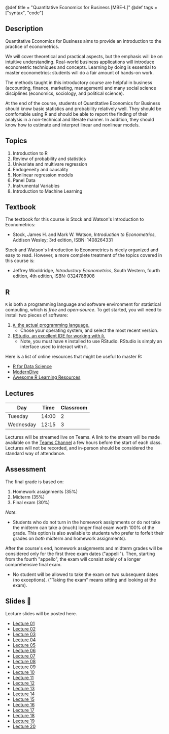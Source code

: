 @def title = "Quantitative Economics for Business [MBE-L]"
@def tags = ["syntax", "code"]

<!-- # Quantitative Economics for Business [MBE-L] 2021/2022 edition!

\tableofcontents you can use \toc as well -->

## Description

Quantitative Economics for Business aims to provide an introduction to the practice of econometrics.

We will cover theoretical and practical aspects, but the emphasis will be on intuitive understanding. Real-world business applications will introduce econometric techniques and concepts. Learning by doing is essential to master econometrics: students will do a fair amount of hands-on work.

The methods taught in this introductory course are helpful in business (accounting, finance, marketing, management) and many social science disciplines (economics, sociology, and political science).

At the end of the course, students of Quantitative Economics for Business should know basic statistics and probability relatively well. They should be comfortable using R and should be able to report the finding of their analysis in a non-technical and literate manner. In addition, they should know how to estimate and interpret linear and nonlinear models. 

## Topics

1. Introduction to R
2. Review of probability and statistics 
3. Univariate and multivare regression
4. Endogeneity and causality
5. Nonlinear regression models
6. Panel Data
7. Instrumental Variables
8. Introduction to Machine Learning

## Textbook

The textbook for this course is Stock and Watson's Introduction to Econometrics:

- Stock, James H. and Mark W. Watson, _Introduction to Econometrics_, Addison Wesley; 3rd edition, ISBN: 1408264331

Stock and Watson's Introduction to Econometrics is nicely organized and easy to read. However, a more complete treatment of the topics covered in this course is:

- Jeffrey Wooldridge, _Introductory Econometrics_, South Western, fourth edition, 4th edition, ISBN: 0324788908

## R

`R` is both a programming language and software environment for statistical computing, which is *free* and *open-source*. To get started, you will need to install two pieces of software:

1. [`R`, the actual programming language.](https://www.r-project.org)
    - Chose your operating system, and select the most recent version.
1. [RStudio, an excellent IDE for working with `R`.](http://www.rstudio.com/)
    - Note, you must have `R` installed to use RStudio. RStudio is simply an interface used to interact with `R`.

Here is a list of online resources that might be useful to master R:

- [R for Data Science](https://r4ds.had.co.nz)
- [ModernDive](https://moderndive.com/)
- [Awesome R Learning Resources](https://github.com/iamericfletcher/awesome-r-learning-resources)


## Lectures 


| Day       | Time  | Classroom |
|-----------|-------|-----------|
| Tuesday   | 14:00 | 2         |
| Wednesday | 12:15 | 3         |

Lectures will be streamed live on Teams. A link to the stream will be made available on the [Teams Channel](https://teams.microsoft.com/l/team/19%3ak0X8akVg6WLXmQKYowiSYlE-KE2gEf1ac1bItHiODUA1%40thread.tacv2/conversations?groupId=20b8edd7-eedc-47a8-b400-48476b862508&tenantId=c7456b31-a220-47f5-be52-473828670aa1) a few hours before the start of each class. Lectures will not be recorded, and in-person should be considered the standard way of attendance. 

## Assessment

The final grade is based on:

1. Homework assignments (35%)
2. Midterm (35%)
3. Final exam (30%)

_Note_:

- Students who do not turn in the homework assignments or do not take the midterm can take a (much) longer final exam worth 100% of the grade. This option is also available to students who prefer to forfeit their grades on *both* midterm and homework assignments).

After the course's end, homework assignments and midterm grades will be considered only for the first three exam dates ("appelli"). Then, starting from the fourth "appello", the exam will consist solely of a longer comprehensive final exam.

- No student will be allowed to take the exam on two subsequent dates (no exceptions). ("Taking the exam" means sitting and looking at the exam). 


## Slides 📓

Lecture slides will be posted here.

- [Lecture 01]()
- [Lecture 02]()
- [Lecture 03]()
- [Lecture 04]()
- [Lecture 05]()
- [Lecture 06]()
- [Lecture 07]()
- [Lecture 08]()
- [Lecture 09]()
- [Lecture 10]()
- [Lecture 11]()
- [Lecture 12]()
- [Lecture 13]()
- [Lecture 14]()
- [Lecture 15]()
- [Lecture 16]()
- [Lecture 17]()
- [Lecture 18]()
- [Lecture 19]()
- [Lecture 20]()

[Teams Channel]: https://teams.microsoft.com/l/team/19%3ak0X8akVg6WLXmQKYowiSYlE-KE2gEf1ac1bItHiODUA1%40thread.tacv2/conversations?groupId=20b8edd7-eedc-47a8-b400-48476b862508&tenantId=c7456b31-a220-47f5-be52-473828670aa1

[R]: https://r-project.org
